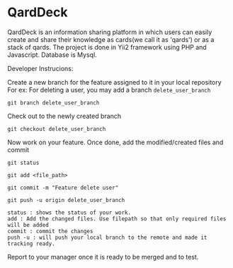 QardDeck
============================
QardDeck is an information sharing platform in which users can easily create and share their knowledge as cards(we call it as 'qards') or as a stack of qards. The project is done in Yii2 framework using PHP and Javascript. Database is Mysql.



Developer Instrucions:

 Create a new branch for the feature assigned to it in your local repository
 For ex: For deleting a user, you may add a branch `delete_user_branch`
 
 `git branch delete_user_branch`
 
 Check out to the newly created branch
 
 `git checkout delete_user_branch`
 
 Now work on your feature. Once done, add the modified/created files and commit
 
 `git status`
 
 `git add <file_path>`
 
 `git commit -m "Feature delete user"`
 
 `git push -u origin delete_user_branch` 
 
 
	status : shows the status of your work. 
	add : Add the changed files. Use filepath so that only required files will be added
	commit : commit the changes 
	push -u : will push your local branch to the remote and made it tracking ready.
	
 Report to your manager once it is ready to be merged and to test.
	



